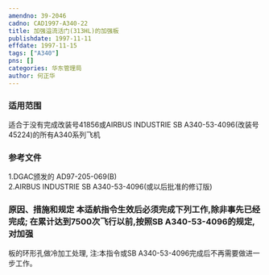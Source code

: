 ```yaml
---
amendno: 39-2046  
cadno: CAD1997-A340-22  
title: 加强溢流活门(313HL)的加强板  
publishdate: 1997-11-11  
effdate: 1997-11-15  
tags: ["A340"]  
pns: []  
categories: 华东管理局  
author: 何正华  
---
```

  
### 适用范围  
适合于没有完成改装号41856或AIRBUS INDUSTRIE SB A340-53-4096(改装号45224)的所有A340系列飞机  
  
<!--more-->  
### 参考文件  
1.DGAC颁发的 AD97-205-069(B)  
    2.AIRBUS INDUSTRIE SB A340-53-4096(或以后批准的修订版)  
  
### 原因、措施和规定 本适航指令生效后必须完成下列工作,除非事先已经完成;     在累计达到7500次飞行以前,按照SB A340-53-4096的规定,对加强  
板的环形孔做冷加工处理, 注:本指令或SB A340-53-4096完成后不再需要做进一步工作。  
